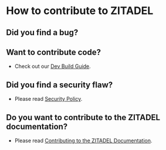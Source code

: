 # How to contribute to ZITADEL

## **Did you find a bug?**

## **Want to contribute code?**

* Check out our [Dev Build Guide](build/README.md).

## **Did you find a security flaw?**

* Please read [Security Policy](SECURITY.md).

## **Do you want to contribute to the ZITADEL documentation?**

* Please read [Contributing to the ZITADEL Documentation](site/CONTRIBUTING.md).